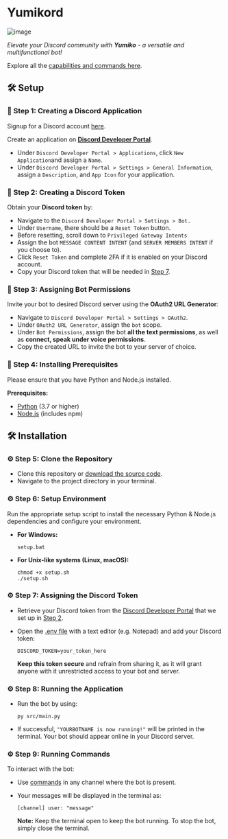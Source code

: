 # Yumikord

![image](https://github.com/jntm7/Yumikord/assets/108718802/349a4bbf-e7fd-443b-9c65-b07761743934)

*Elevate your Discord community with **Yumiko** - a versatile and multifunctional bot!*

Explore all the [capabilities and commands here](COMMANDS.md).

## 🛠️ Setup

### 🔨 Step 1: Creating a Discord Application

Signup for a Discord account [here](https://discord.com/register).

Create an application on [**Discord Developer Portal**](https://discord.com/developers/applications).

- Under `Discord Developer Portal > Applications`, click `New Application`and assign a `Name`.
- Under `Discord Developer Portal > Settings > General Information`, assign a `Description`, and `App Icon` for your application.

### 🔨 Step 2: Creating a Discord Token

Obtain your **Discord token** by:

- Navigate to the `Discord Developer Portal > Settings > Bot.`
- Under `Username`, there should be a `Reset Token` button.
- Before resetting, scroll down to `Privileged Gateway Intents`
- Assign the bot `MESSAGE CONTENT INTENT` (and `SERVER MEMBERS INTENT` if you choose to).
- Click `Reset Token` and complete 2FA if it is enabled on your Discord account.
- Copy your Discord token that will be needed in [Step 7](#%EF%B8%8F-step-7-assigning-the-discord-token). 

### 🔨 Step 3: Assigning Bot Permissions

Invite your bot to desired Discord server using the **OAuth2 URL Generator**:

- Navigate to `Discord Developer Portal > Settings > OAuth2`.
- Under `OAuth2 URL Generator`, assign the `bot` scope.
- Under `Bot Permissions`, assign the bot **all the text permissions**, as well as **connect, speak under voice permissions**.
- Copy the created URL to invite the bot to your server of choice.

### 🔨 Step 4: Installing Prerequisites

Please ensure that you have Python and Node.js installed.

**Prerequisites:**
   - [Python](https://python.org/downloads/) (3.7 or higher)
   - [Node.js](https://nodejs.org/en) (includes npm)

## 🛠️ Installation

### ⚙️ Step 5: Clone the Repository

- Clone this repository or [download the source code](https://github.com/jntm7/Yumikord/archive/refs/heads/main.zip).
- Navigate to the project directory in your terminal.

### ⚙️ Step 6: Setup Environment

Run the appropriate setup script to install the necessary Python & Node.js dependencies and configure your environment.

- **For Windows:**

    ```
    setup.bat
    ```

- **For Unix-like systems (Linux, macOS):**

    ```
    chmod +x setup.sh
    ./setup.sh
    ```

### ⚙️ Step 7: Assigning the Discord Token

- Retrieve your Discord token from the [Discord Developer Portal](https://discord.com/developers/applications) that we set up in [Step 2](#-step-2-creating-a-discord-token).
- Open the [.env file](build\.env) with a text editor (e.g. Notepad) and add your Discord token:
  
     ```
     DISCORD_TOKEN=your_token_here
     ```

   **Keep this token secure** and refrain from sharing it, as it will grant anyone with it unrestricted access to your bot and server.

### ⚙️ Step 8: Running the Application

- Run the bot by using:
  
     ```
     py src/main.py
     ```
- If successful, `"YOURBOTNAME is now running!"` will be printed in the terminal. Your bot should appear online in your Discord server.

### ⚙️ Step 9: Running Commands

To interact with the bot:
- Use [commands](COMMANDS.md) in any channel where the bot is present.
- Your messages will be displayed in the terminal as:
     ```
     [channel] user: "message"
     ```
     
   **Note:** Keep the terminal open to keep the bot running. To stop the bot, simply close the terminal.
